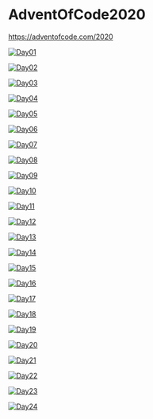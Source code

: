 # AdventOfCode2020
https://adventofcode.com/2020

[![Day01](https://img.shields.io/badge/Day1-Done-brightgreen.svg)](https://github.com/MaciejSocha/AdventOfCode2020/releases/tag/Day1)

[![Day02](https://img.shields.io/badge/Day2-Done-brightgreen.svg)](https://github.com/MaciejSocha/AdventOfCode2020/releases/tag/Day2)

[![Day03](https://img.shields.io/badge/Day3-Done-brightgreen.svg)](https://github.com/MaciejSocha/AdventOfCode2020/releases/tag/day3)

[![Day04](https://img.shields.io/badge/Day4-Done-brightgreen.svg)](https://github.com/MaciejSocha/AdventOfCode2020/releases/tag/Day4)

[![Day05](https://img.shields.io/badge/Day5-Done-brightgreen.svg)](https://github.com/MaciejSocha/AdventOfCode2020/releases/tag/Day5)

[![Day06](https://img.shields.io/badge/Day6-Done-brightgreen.svg)](https://github.com/MaciejSocha/AdventOfCode2020/releases/tag/Day6)

[![Day07](https://img.shields.io/badge/Day7-Pending-orange.svg)]()

[![Day08](https://img.shields.io/badge/Day8-Pending-orange.svg)]()

[![Day09](https://img.shields.io/badge/Day9-Pending-orange.svg)]()

[![Day10](https://img.shields.io/badge/Day10-Pending-orange.svg)]()

[![Day11](https://img.shields.io/badge/Day11-Waiting-lightgrey.svg)]()

[![Day12](https://img.shields.io/badge/Day12-Waiting-lightgrey.svg)]()

[![Day13](https://img.shields.io/badge/Day13-Waiting-lightgrey.svg)]()

[![Day14](https://img.shields.io/badge/Day14-Waiting-lightgrey.svg)]()

[![Day15](https://img.shields.io/badge/Day15-Waiting-lightgrey.svg)]()

[![Day16](https://img.shields.io/badge/Day16-Waiting-lightgrey.svg)]()

[![Day17](https://img.shields.io/badge/Day17-Waiting-lightgrey.svg)]()

[![Day18](https://img.shields.io/badge/Day18-Waiting-lightgrey.svg)]()

[![Day19](https://img.shields.io/badge/Day19-Waiting-lightgrey.svg)]()

[![Day20](https://img.shields.io/badge/Day20-Waiting-lightgrey.svg)]()

[![Day21](https://img.shields.io/badge/Day21-Waiting-lightgrey.svg)]()

[![Day22](https://img.shields.io/badge/Day22-Waiting-lightgrey.svg)]()

[![Day23](https://img.shields.io/badge/Day23-Waiting-lightgrey.svg)]()

[![Day24](https://img.shields.io/badge/Day24-Waiting-lightgrey.svg)]()
